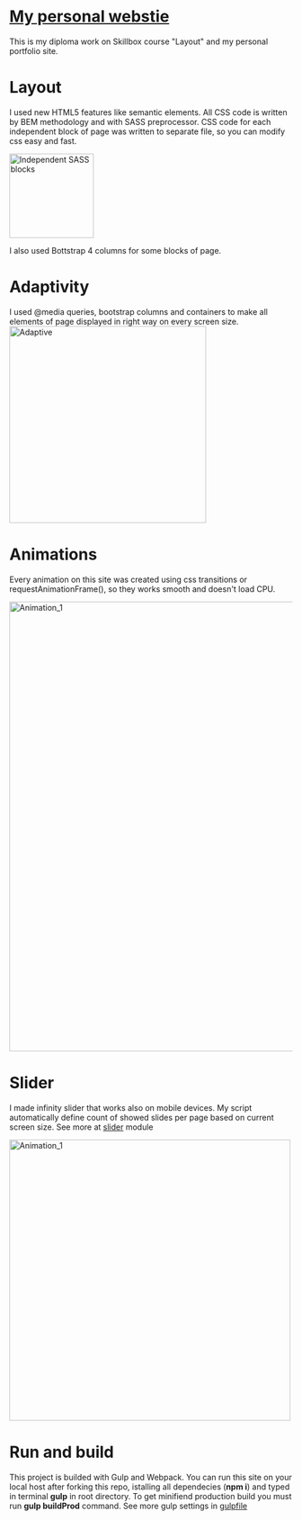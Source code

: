 # [My personal webstie](https://vadimveberg.ru/)
This is my diploma work on Skillbox course "Layout" and my personal portfolio site.

# Layout
I used new HTML5 features like semantic elements. All CSS code is written by BEM methodology and with SASS preprocessor. CSS code for each independent block of page was written to separate file, so you can modify css easy and fast.

<img src="https://vadimveberg.ru/assets/img/git_readme/SASS_blocks.png" width="150px" alt="Independent SASS blocks">

I also used Bottstrap 4 columns for some blocks of page.

# Adaptivity
I used @media queries, bootstrap columns and containers to make all elements of page displayed in right way on every screen size.
<img src="https://vadimveberg.ru/assets/img/git_readme/Adaptive.png" width="350px" alt="Adaptive">

# Animations
Every animation on this site was created using css transitions or requestAnimationFrame(), so they works smooth and doesn't load CPU.

<img src="https://vadimveberg.ru/assets/img/git_readme/Animation_1.gif" width="800px" alt="Animation_1">

# Slider
I made infinity slider that works also on mobile devices. My script automatically define count of showed slides per page based on current screen size. See more at [slider](https://github.com/VadimVeberg/personal-webstie/blob/master/src/assets/js/modules/slider.js) module

<img src="https://vadimveberg.ru/assets/img/git_readme/Slider.gif" width="500px" alt="Animation_1">

# Run and build
This project is builded with Gulp and Webpack. You can run this site on your local host after forking this repo, istalling all dependecies (**npm i**) and typed in terminal **gulp** in root directory.
 To get minifiend production build you must run **gulp buildProd** command. See more gulp settings in [gulpfile](https://github.com/VadimVeberg/personal-webstie/blob/master/gulpfile.js)
